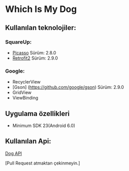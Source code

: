 # Which Is My Dog

## Kullanılan teknolojiler:
### SquareUp:
* [Picasso](https://github.com/square/picasso) Sürüm: 2.8.0
* [Retrofit2](https://square.github.io/retrofit/) Sürüm: 2.9.0
### Google:
* RecyclerView
* [Gson] (https://github.com/google/gson) Sürüm: 2.9.0
* GridView
* ViewBinding

## Uygulama özellikleri
* Minimum SDK 23(Android 6.0)

## Kullanılan Api:
[Dog API](https://dog.ceo/dog-api/)

[Pull Request atmaktan çekinmeyin.]
